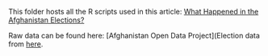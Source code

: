 This folder hosts all the R scripts used in this article: [What Happened in the Afghanistan Elections?](http://developmentseed.org/afghanistan-2014-analysis/)

Raw data can be found here: [Afghanistan Open Data Project](Election data from [here](https://github.com/developmentseed/aodp-data/tree/runoff/data/2014_president_election/results).
